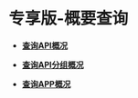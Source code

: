 # 专享版-概要查询<a name="ZH-CN_TOPIC_0259167208"></a>

 

-   **[查询API概况](查询API概况.md)**  

-   **[查询API分组概况](查询API分组概况.md)**  

-   **[查询APP概况](查询APP概况.md)**  


